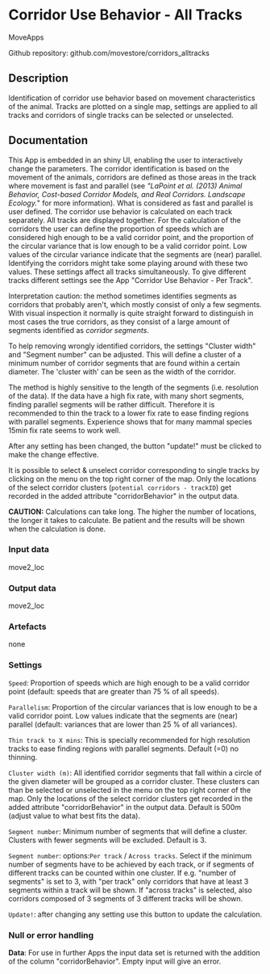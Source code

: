 # Corridor Use Behavior - All Tracks

MoveApps

Github repository: github.com/movestore/corridors_alltracks

## Description
Identification of corridor use behavior based on movement characteristics of the animal. Tracks are plotted on a single map, settings are applied to all tracks and corridors of single tracks can be selected or unselected.

## Documentation
This App is embedded in an shiny UI, enabling the user to interactively change the parameters. The corridor identification is based on the movement of the animals, corridors are defined as those areas in the track where movement is fast and parallel (see *"LaPoint et al. (2013) Animal Behavior, Cost-based Corridor Models, and Real Corridors. Landscape Ecology.*" for more information). What is considered as fast and parallel is user defined.
The corridor use behavior is calculated on each track separately. All tracks are displayed together. For the calculation of the corridors the user can define the proportion of speeds which are considered high enough to be a valid corridor point, and the proportion of the circular variance that is low enough to be a valid corridor point. Low values of the circular variance indicate that the segments are (near) parallel. Identifying the corridors might take some playing around with these two values. These settings affect all tracks simultaneously. To give different tracks different settings see the App "Corridor Use Behavior - Per Track".

Interpretation caution: the method sometimes identifies segments as corridors that probably aren't, which mostly consist of only a few segments. With visual inspection it normally is quite straight forward to distinguish in most cases the true corridors, as they consist of a large amount of segments identified as *corridor segments*. 

To help removing wrongly identified corridors, the settings "Cluster width" and "Segment number" can be adjusted. This will define a cluster of a minimum number of corridor segments that are found within a certain diameter. The 'cluster with' can be seen as the width of the corridor.

The method is highly sensitive to the length of the segments (i.e. resolution of the data). If the data have a high fix rate, with many short segments, finding parallel segments will be rather difficult. Therefore it is recommended to thin the track to a lower fix rate to ease finding regions with parallel segments. Experience shows that for many mammal species 15min fix rate seems to work well.

After any setting has been changed, the button "update!" must be clicked to make the change effective.

It is possible to select & unselect corridor corresponding to single tracks by clicking on the menu on the top right corner of the map. Only the locations of the select corridor clusters (`potential corridors - trackID`) get recorded in the added attribute "corridorBehavior" in the output data.

**CAUTION:** Calculations can take long. The higher the number of locations, the longer it takes to calculate. Be patient and the results will be shown when the calculation is done.


### Input data
move2_loc

### Output data
move2_loc

### Artefacts
none

### Settings
`Speed`: Proportion of speeds which are high enough to be a valid corridor point (default: speeds that are greater than 75 % of all speeds).

`Parallelism`: Proportion of the circular variances that is low enough to be a valid corridor point. Low values indicate that the segments are (near) parallel (default: variances that are lower than 25 % of all variances).

`Thin track to X mins`: This is specially recommended for high resolution tracks to ease finding regions with parallel segments. Default (=0) no thinning.

`Cluster width (m)`: All identified corridor segments that fall within a circle of the given diameter will be grouped as a corridor cluster. These clusters can than be selected or unselected in the menu on the top right corner of the map. Only the locations of the select corridor clusters get recorded in the added attribute "corridorBehavior" in the output data. Default is 500m (adjust value to what best fits the data).

`Segment number`: Minimum number of segments that will define a cluster. Clusters with fewer segments will be excluded. Default is 3.

`Segment number`: options:`Per track` / `Across tracks`. Select if the minimum number of segments have to be achieved by each track, or if segments of different tracks can be counted within one cluster. If e.g. "number of segments" is set to 3, with "per track" only corridors that have at least 3 segments within a track will be shown. If "across tracks" is selected, also corridors composed of 3 segments of 3 different tracks will be shown. 

`Update!`: after changing any setting use this button to update the calculation.

### Null or error handling
**Data**: For use in further Apps the input data set is returned with the addition of the column "corridorBehavior". Empty input will give an error.
